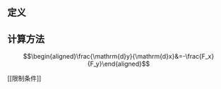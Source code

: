 ## 定义
## 计算方法

$$\begin{aligned}\frac{\mathrm{d}y}{\mathrm{d}x}&=-\frac{F_x}{F_y}\end{aligned}$$

[[限制条件]]


